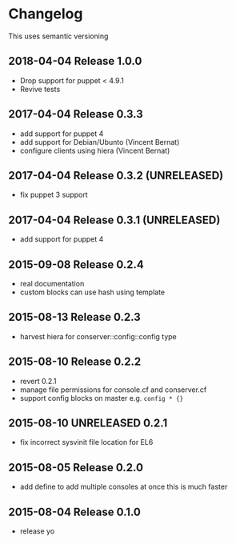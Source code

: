 # Changelog

This uses semantic versioning

## 2018-04-04 Release 1.0.0

* Drop support for puppet < 4.9.1
* Revive tests

## 2017-04-04 Release 0.3.3

* add support for puppet 4
* add support for Debian/Ubunto (Vincent Bernat)
* configure clients using hiera (Vincent Bernat)

## 2017-04-04 Release 0.3.2 (UNRELEASED)

* fix puppet 3 support

## 2017-04-04 Release 0.3.1 (UNRELEASED)

* add support for puppet 4

## 2015-09-08 Release 0.2.4
* real documentation
* custom blocks can use hash using template

## 2015-08-13 Release 0.2.3
* harvest hiera for conserver::config::config type

## 2015-08-10 Release 0.2.2
* revert 0.2.1
* manage file permissions for console.cf and conserver.cf
* support config blocks on master e.g. `config * {}`

## 2015-08-10 UNRELEASED 0.2.1
* fix incorrect sysvinit file location for EL6

## 2015-08-05 Release 0.2.0
* add define to add multiple consoles at once
  this is much faster

## 2015-08-04 Release 0.1.0
* release yo
